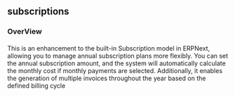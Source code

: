 ## subscriptions
### OverView  
####
This is an enhancement to the built-in Subscription model in ERPNext, allowing you to manage annual subscription plans more flexibly. You can set the annual subscription amount, and the system will automatically calculate the monthly cost if monthly payments are selected. Additionally, it enables the generation of multiple invoices throughout the year based on the defined billing cycle

